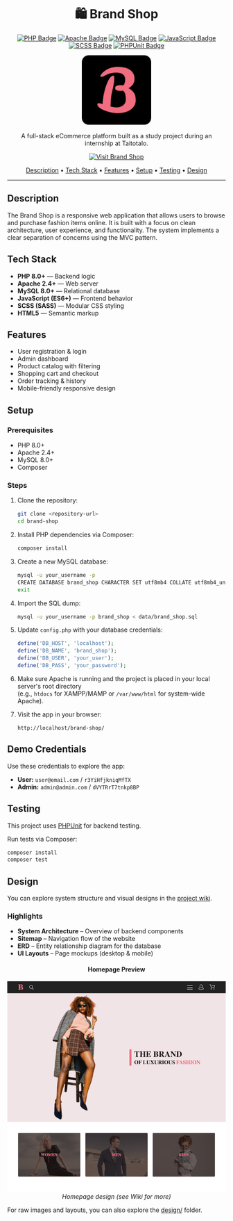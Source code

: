 <h1 align="center">🛍️ Brand Shop</h1>

<div align="center">
  <p align="center">
    <a href="https://www.php.net/"><img src="https://img.shields.io/badge/PHP-8.0+-blue?logo=php" alt="PHP Badge"></a>
    <a href="https://httpd.apache.org/"><img src="https://img.shields.io/badge/Apache-2.4+-red?logo=apache" alt="Apache Badge"></a>
    <a href="https://www.mysql.com/"><img src="https://img.shields.io/badge/MySQL-8.0+-blue?logo=mysql" alt="MySQL Badge"></a>
    <a href="https://developer.mozilla.org/en-US/docs/Web/JavaScript"><img src="https://img.shields.io/badge/JavaScript-ES6+-yellow?logo=javascript" alt="JavaScript Badge"></a>
    <a href="https://sass-lang.com/"><img src="https://img.shields.io/badge/SCSS-CSS%20Preprocessor-pink?logo=sass" alt="SCSS Badge"></a>
    <a href="https://jestjs.io/"><img src="https://img.shields.io/badge/Testing-PHPUnit-yellow?logo=testinglibrary" alt="PHPUnit Badge"></a>
  </p>

  <a href="https://brandshop.fun">
    <img src="public/img/favicon/apple-touch-icon.png" alt="Brand Shop logo" height="160">
  </a>

  <p>
    A full-stack eCommerce platform built as a study project during an internship at Taitotalo.
  </p>

  <p align="center">
    <a href="https://brandshop.fun">
      <img src="https://img.shields.io/badge/🌐%20Visit-Brand%20Shop-blue?style=flat" alt="Visit Brand Shop" width="160">
    </a>
  </p>
  <a href="#description">Description</a> •
  <a href="#tech-stack">Tech Stack</a> •
  <a href="#features">Features</a> •
  <a href="#setup">Setup</a> •
  <a href="#testing">Testing</a> •
  <a href="#design">Design</a>
</div>

---

## Description

The Brand Shop is a responsive web application that allows users to browse and purchase fashion items online. It is built with a focus on clean architecture, user experience, and functionality. The system implements a clear separation of concerns using the MVC pattern.

## Tech Stack

- **PHP 8.0+** — Backend logic
- **Apache 2.4+** — Web server
- **MySQL 8.0+** — Relational database
- **JavaScript (ES6+)** — Frontend behavior
- **SCSS (SASS)** — Modular CSS styling
- **HTML5** — Semantic markup

## Features

- User registration & login
- Admin dashboard
- Product catalog with filtering
- Shopping cart and checkout
- Order tracking & history
- Mobile-friendly responsive design

## Setup

### Prerequisites

- PHP 8.0+
- Apache 2.4+
- MySQL 8.0+
- Composer

### Steps

1. Clone the repository:

   ```bash
   git clone <repository-url>
   cd brand-shop
   ```

2. Install PHP dependencies via Composer:

   ```bash
   composer install
   ```

3. Create a new MySQL database:

   ```bash
   mysql -u your_username -p
   CREATE DATABASE brand_shop CHARACTER SET utf8mb4 COLLATE utf8mb4_unicode_ci;
   exit
   ```

4. Import the SQL dump:

   ```bash
   mysql -u your_username -p brand_shop < data/brand_shop.sql
   ```

5. Update `config.php` with your database credentials:

   ```php
   define('DB_HOST', 'localhost');
   define('DB_NAME', 'brand_shop');
   define('DB_USER', 'your_user');
   define('DB_PASS', 'your_password');
   ```

6. Make sure Apache is running and the project is placed in your local server's root directory  
   (e.g., `htdocs` for XAMPP/MAMP or `/var/www/html` for system-wide Apache).

7. Visit the app in your browser:

   ```
   http://localhost/brand-shop/
   ```

## Demo Credentials

Use these credentials to explore the app:

- **User:** `user@email.com` / `r3YiHfjkniqMfTX`
- **Admin:** `admin@admin.com` / `dVYTRrT7tnkp8BP`

## Testing

This project uses [PHPUnit](https://phpunit.de/) for backend testing.

Run tests via Composer:

```bash
composer install
composer test
```

## Design

You can explore system structure and visual designs in the [project wiki](https://github.com/alexeldev/brand-shop/wiki).

### Highlights

- **System Architecture** – Overview of backend components
- **Sitemap** – Navigation flow of the website
- **ERD** – Entity relationship diagram for the database
- **UI Layouts** – Page mockups (desktop & mobile)

<h4 align="center">Homepage Preview</h4>

<p align="center">
  <img src="design/home.png" alt="Homepage preview" />
  <br />
  <em>Homepage design (see Wiki for more)</em>
</p>

For raw images and layouts, you can also explore the [design/](design/) folder.
